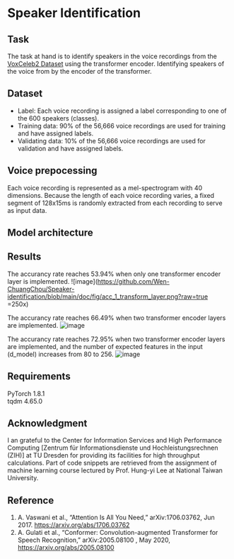 # Speaker Identification

## Task
The task at hand is to identify speakers in the voice recordings from the [VoxCeleb2 Dataset](https://www.robots.ox.ac.uk/~vgg/data/voxceleb/vox2.html) using the transformer encoder.
Identifying speakers of the voice from  by the encoder of the transformer.

## Dataset
- Label: Each voice recording is assigned a label corresponding to one of the 600 speakers (classes).
- Training data: 90% of the 56,666 voice recordings are used for training and have assigned labels.
- Validating data: 10% of the 56,666 voice recordings are used for validation and have assigned labels.
<!--- Testing data: There are 4,000 voice recordings without labels for testing.-->

## Voice prepocessing
Each voice recording is represented as a mel-spectrogram with 40 dimensions. Because the length of each voice recording varies, a fixed segment of 128x15ms is randomly extracted from each recording to serve as input data.

## Model architecture

## Results
The accurancy rate reaches 53.94% when only one transformer encoder layer is implemented.
![image](https://github.com/Wen-ChuangChou/Speaker-identification/blob/main/doc/fig/acc_1_transform_layer.png?raw=true =250x)

The accurancy rate reaches 66.49% when two transformer encoder layers are implemented.
![image](https://github.com/Wen-ChuangChou/Speaker-identification/blob/main/doc/fig/acc_2_transform_layers.png?raw=true)

The accurancy rate reaches 72.95% when two transformer encoder layers are implemented, and the number of expected features in the input (d_model) increases from 80 to 256.
![image](https://github.com/Wen-ChuangChou/Speaker-identification/blob/main/doc/fig/acc_2_transform_layers_increase_d_model.png?raw=true)

## Requirements
PyTorch 1.8.1  
tqdm 4.65.0

## Acknowledgment
I an grateful to the Center for Information Services and High Performance Computing [Zentrum für Informationsdienste und Hochleistungsrechnen (ZIH)] at TU Dresden for providing its facilities for high throughput calculations. Part of code snippets are retrieved from the assignment of machine learning course lectured by Prof. Hung-yi Lee at National Taiwan University.

## Reference
1. A. Vaswani et al., “Attention Is All You Need,” arXiv:1706.03762, Jun 2017. https://arxiv.org/abs/1706.03762
2. A. Gulati et al., “Conformer: Convolution-augmented Transformer for Speech Recognition,” arXiv:2005.08100 , May 2020, https://arxiv.org/abs/2005.08100

‌
